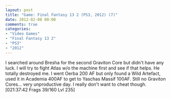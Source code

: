 ```yaml
---
layout: post
title: "Game: Final Fantasy 13 2 (PS3, 2012) (7)"
date: 2012-02-08 00:00
comments: true
categories:
- "Video Games"
- "Final Fantasy 13 2"
- "PS3"
- "2012"
---
```


I searched around Bresha for the second Graviton Core but didn't
have any luck. I will try to fight Atlas w/o the machine first and
see if that helps. He totally destroyed me. I went Oerba 200 AF
but only found a Wild Artefact, used it in Academia 400AF to get
to Yaschas Massif 100AF. Still no Graviton Cores... very
unproductive day. I really don't want to cheat though. [021:37:42
Frags 39/160 Lvl 235]
